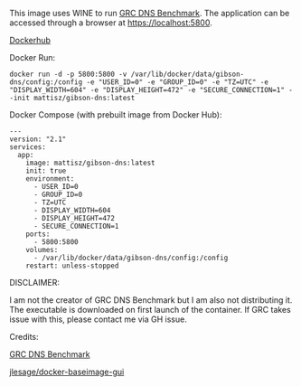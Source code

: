 This image uses WINE to run [GRC DNS Benchmark](https://www.grc.com/dns/benchmark.htm). The application can be accessed through a browser at [https://localhost:5800](https://localhost:5800).

[Dockerhub](https://hub.docker.com/repository/docker/mattisz/gibson-dns)

Docker Run:
```
docker run -d -p 5800:5800 -v /var/lib/docker/data/gibson-dns/config:/config -e "USER_ID=0" -e "GROUP_ID=0" -e "TZ=UTC" -e "DISPLAY_WIDTH=604" -e "DISPLAY_HEIGHT=472" -e "SECURE_CONNECTION=1" --init mattisz/gibson-dns:latest
```

Docker Compose (with prebuilt image from Docker Hub):
```
---
version: "2.1"
services:
  app:
    image: mattisz/gibson-dns:latest
    init: true
    environment:
      - USER_ID=0
      - GROUP_ID=0
      - TZ=UTC
      - DISPLAY_WIDTH=604
      - DISPLAY_HEIGHT=472
      - SECURE_CONNECTION=1
    ports:
      - 5800:5800
    volumes:
      - /var/lib/docker/data/gibson-dns/config:/config
    restart: unless-stopped
```

DISCLAIMER:

I am not the creator of GRC DNS Benchmark but I am also not distributing it. The executable is downloaded on first launch of the container. If GRC takes issue with this, please contact me via GH issue.

Credits:

[GRC DNS Benchmark](https://www.grc.com/dns/benchmark.htm)

[jlesage/docker-baseimage-gui](https://github.com/jlesage/docker-baseimage-gui)
